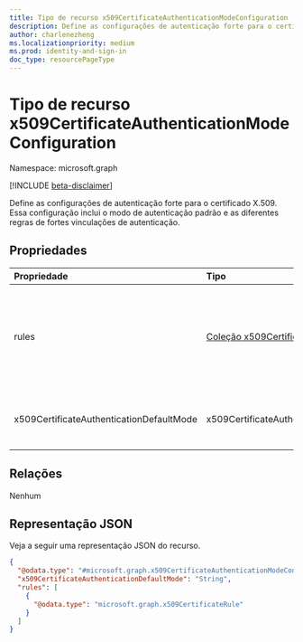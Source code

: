 ```yaml
---
title: Tipo de recurso x509CertificateAuthenticationModeConfiguration
description: Define as configurações de autenticação forte para o certificado X.509. Essa configuração inclui o modo de autenticação padrão e as diferentes regras de fortes vinculações de autenticação.
author: charlenezheng
ms.localizationpriority: medium
ms.prod: identity-and-sign-in
doc_type: resourcePageType
---
```


# <a name="x509certificateauthenticationmodeconfiguration-resource-type"></a>Tipo de recurso x509CertificateAuthenticationModeConfiguration

Namespace: microsoft.graph

[!INCLUDE [beta-disclaimer](../../includes/beta-disclaimer.md)]

Define as configurações de autenticação forte para o certificado X.509. Essa configuração inclui o modo de autenticação padrão e as diferentes regras de fortes vinculações de autenticação.

## <a name="properties"></a>Propriedades
|Propriedade|Tipo|Descrição|
|:---|:---|:---|
|rules|[Coleção x509CertificateRule](../resources/x509certificaterule.md)| As regras são configuradas além do modo de autenticação para vincular um **x509CertificateRuleType** específico a **um x509CertificateAuthenticationMode**. Por exemplo, ata o `policyOID` identificador ao modo `1.32.132.343` de `x509CertificateMultiFactor` autenticação.|
|x509CertificateAuthenticationDefaultMode|x509CertificateAuthenticationMode| O tipo de modo de autenticação forte. Os valores possíveis são: `x509CertificateSingleFactor`, `x509CertificateMultiFactor`, `unknownFutureValue`.|

## <a name="relationships"></a>Relações
Nenhum

## <a name="json-representation"></a>Representação JSON
Veja a seguir uma representação JSON do recurso.
<!-- {
  "blockType": "resource",
  "@odata.type": "microsoft.graph.x509CertificateAuthenticationModeConfiguration"
}
-->
``` json
{
  "@odata.type": "#microsoft.graph.x509CertificateAuthenticationModeConfiguration",
  "x509CertificateAuthenticationDefaultMode": "String",
  "rules": [
    {
      "@odata.type": "microsoft.graph.x509CertificateRule"
    }
  ]
}
```

